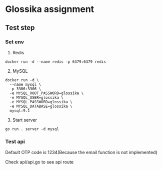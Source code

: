 # Glossika assignment

## Test step

### Set env
1. Redis
   
```
docker run -d --name redis -p 6379:6379 redis
```

2. MySQL
```
docker run -d \
  --name mysql \
  -p 3306:3306 \
  -e MYSQL_ROOT_PASSWORD=glossika \
  -e MYSQL_USER=glossika \
  -e MYSQL_PASSWORD=glossika \
  -e MYSQL_DATABASE=glossika \
  mysql:9.1
```

3. Start server
```
go run . server -d mysql
```
   
### Test api

Default OTP code is 1234(Because the email function is not implemented)

Check api/api.go to see api route

